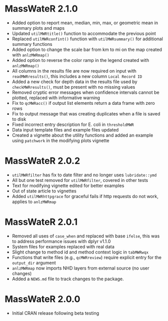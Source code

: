 # MassWateR 2.1.0

* Added option to report mean, median, min, max, or geometric mean in summary plots and maps
* Updated `utilMWRtitle()` function to accommodate the previous point
* Replaced `utilMWRconfint()` function with `utilMWRsummary()` for additional summary functions
* Added option to change the scale bar from km to mi on the map created with `anlzMWRmap()`
* Added option to reverse the color ramp in the legend created with `anlzMWRmap()`
* All columns in the results file are now required on input with `readMWRresults()`, this includes a new column `Local Record ID`
* Added a new check for depth data in the results file used by `checkMWRresults()`, must be present with no missing values
* Removed cryptic error messages when confidence intervals cannot be plotted, replaced with informative warning
* Fix to `qcMWRacc()` if output list elements return a data frame with zero rows
* Fix to output message that was creating duplicates when a file is saved to disk
* Fixed incorrect entry description for E. coli in `thresholdMWR`
* Data input template files and example files updated
* Created a vignette about the utility functions and added an example using `patchwork` in the modifying plots vignette

# MassWateR 2.0.2

* `utilMWRfilter` has fix to date filter and no longer uses `lubridate::ymd`
* All but one test removed for `utilMWRfilter`, covered in other tests
* Text for modifying vignette edited for better examples
* Out of state article to vignettes
* Added `utilMWRhttpgrace` for graceful fails if http requests do not work, applies to `anlzMWRmap`

# MassWateR 2.0.1

* Removed all uses of `case_when` and replaced with base `ifelse`, this was to address performance issues with dplyr v1.1.0
* System files for examples replaced with real data
* Slight change to method id and method context logic in `tabMWRwqx`
* Functions that write files (e.g., `qcMWRreview`) require explicit entry for the `output_dir` argument
* `anlzMWRmap` now imports NHD layers from external source (no user changes)
* Added a `NEWS.md` file to track changes to the package.

# MassWateR 2.0.0

* Initial CRAN release following beta testing
